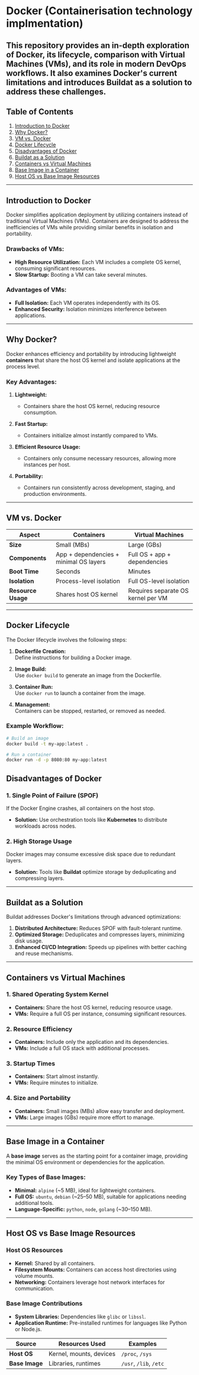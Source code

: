 # Docker (Containerisation technology implmentation) 

This repository provides an in-depth exploration of Docker, its lifecycle, comparison with Virtual Machines (VMs), and its role in modern DevOps workflows. It also examines Docker's current limitations and introduces **Buildat** as a solution to address these challenges.
---

## **Table of Contents**  
1. [Introduction to Docker](#introduction-to-docker)  
2. [Why Docker?](#why-docker)  
3. [VM vs. Docker](#vm-vs-docker)  
4. [Docker Lifecycle](#docker-lifecycle)  
5. [Disadvantages of Docker](#disadvantages-of-docker)  
6. [Buildat as a Solution](#buildat-as-a-solution)  
7. [Containers vs Virtual Machines](#containers-vs-virtual-machines)  
8. [Base Image in a Container](#base-image-in-a-container)  
9. [Host OS vs Base Image Resources](#host-os-vs-base-image-resources)  

---

## **Introduction to Docker**

Docker simplifies application deployment by utilizing containers instead of traditional Virtual Machines (VMs). Containers are designed to address the inefficiencies of VMs while providing similar benefits in isolation and portability.

### **Drawbacks of VMs:**  
- **High Resource Utilization:** Each VM includes a complete OS kernel, consuming significant resources.  
- **Slow Startup:** Booting a VM can take several minutes.  

### **Advantages of VMs:**  
- **Full Isolation:** Each VM operates independently with its OS.  
- **Enhanced Security:** Isolation minimizes interference between applications.  

---

## **Why Docker?**

Docker enhances efficiency and portability by introducing lightweight **containers** that share the host OS kernel and isolate applications at the process level.

### **Key Advantages:**  
1. **Lightweight:**  
   - Containers share the host OS kernel, reducing resource consumption.  

2. **Fast Startup:**  
   - Containers initialize almost instantly compared to VMs.  

3. **Efficient Resource Usage:**  
   - Containers only consume necessary resources, allowing more instances per host.  

4. **Portability:**  
   - Containers run consistently across development, staging, and production environments.  

---

## **VM vs. Docker**

| **Aspect**          | **Containers**                           | **Virtual Machines**                    |  
|---------------------|------------------------------------------|-----------------------------------------|  
| **Size**            | Small (MBs)                              | Large (GBs)                             |  
| **Components**      | App + dependencies + minimal OS layers   | Full OS + app + dependencies            |  
| **Boot Time**       | Seconds                                  | Minutes                                 |  
| **Isolation**       | Process-level isolation                  | Full OS-level isolation                 |  
| **Resource Usage**  | Shares host OS kernel                    | Requires separate OS kernel per VM      |  

---

## **Docker Lifecycle**

The Docker lifecycle involves the following steps:

1. **Dockerfile Creation:**  
   Define instructions for building a Docker image.  

2. **Image Build:**  
   Use `docker build` to generate an image from the Dockerfile.  

3. **Container Run:**  
   Use `docker run` to launch a container from the image.  

4. **Management:**  
   Containers can be stopped, restarted, or removed as needed.  

### **Example Workflow:**
```bash
# Build an image
docker build -t my-app:latest .

# Run a container
docker run -d -p 8080:80 my-app:latest
```

## **Disadvantages of Docker**

### **1. Single Point of Failure (SPOF)**
If the Docker Engine crashes, all containers on the host stop.  
- **Solution:** Use orchestration tools like **Kubernetes** to distribute workloads across nodes.

### **2. High Storage Usage**
Docker images may consume excessive disk space due to redundant layers.  
- **Solution:** Tools like **Buildat** optimize storage by deduplicating and compressing layers.

---

## **Buildat as a Solution**

Buildat addresses Docker's limitations through advanced optimizations:  
1. **Distributed Architecture:** Reduces SPOF with fault-tolerant runtime.  
2. **Optimized Storage:** Deduplicates and compresses layers, minimizing disk usage.  
3. **Enhanced CI/CD Integration:** Speeds up pipelines with better caching and reuse mechanisms.

---

## **Containers vs Virtual Machines**

### **1. Shared Operating System Kernel**
- **Containers:** Share the host OS kernel, reducing resource usage.  
- **VMs:** Require a full OS per instance, consuming significant resources.

### **2. Resource Efficiency**
- **Containers:** Include only the application and its dependencies.  
- **VMs:** Include a full OS stack with additional processes.

### **3. Startup Times**
- **Containers:** Start almost instantly.  
- **VMs:** Require minutes to initialize.

### **4. Size and Portability**
- **Containers:** Small images (MBs) allow easy transfer and deployment.  
- **VMs:** Large images (GBs) require more effort to manage.

---

## **Base Image in a Container**

A **base image** serves as the starting point for a container image, providing the minimal OS environment or dependencies for the application.

### **Key Types of Base Images:**  
- **Minimal:** `alpine` (~5 MB), ideal for lightweight containers.  
- **Full OS:** `ubuntu`, `debian` (~25–50 MB), suitable for applications needing additional tools.  
- **Language-Specific:** `python`, `node`, `golang` (~30–150 MB).

---

## **Host OS vs Base Image Resources**

### **Host OS Resources**
- **Kernel:** Shared by all containers.  
- **Filesystem Mounts:** Containers can access host directories using volume mounts.  
- **Networking:** Containers leverage host network interfaces for communication.  

### **Base Image Contributions**
- **System Libraries:** Dependencies like `glibc` or `libssl`.  
- **Application Runtime:** Pre-installed runtimes for languages like Python or Node.js.  

| **Source**     | **Resources Used**         | **Examples**         |  
|----------------|---------------------------|----------------------|  
| **Host OS**    | Kernel, mounts, devices   | `/proc`, `/sys`      |  
| **Base Image** | Libraries, runtimes       | `/usr`, `/lib`, `/etc` |
